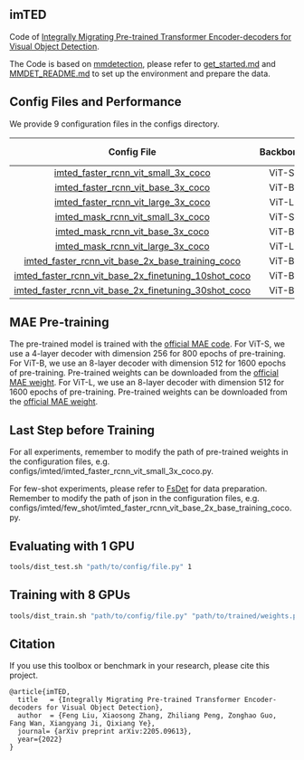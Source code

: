 ## imTED

Code of [Integrally Migrating Pre-trained Transformer Encoder-decoders for  Visual Object Detection](https://arxiv.org/abs/2205.09613).

The Code is based on [mmdetection](https://github.com/open-mmlab/mmdetection), please refer to [get_started.md](docs/en/get_started.md) and [MMDET_README.md](MMDET_README.md) to set up the environment and prepare the data.

## Config Files and Performance

We provide 9 configuration files in the configs directory.

| Config File                                                                        | Backbone    | Epochs    | Box AP      | Mask AP   | Download |
| :--------------------------------------------------------------------------------: | :---------: | :-------: | :---------: | :-------: | :-------: |
| [imted_faster_rcnn_vit_small_3x_coco](configs/imted/imted_faster_rcnn_vit_small_3x_coco.py)                               | ViT-S       | 36        | 48.2        |           | [model](https://mailsucasaccn-my.sharepoint.com/:u:/g/personal/liufeng20_mails_ucas_ac_cn/EQaRZ_hrWolAr0BqGhv3PzgB6T9s-HHKIxwJvoXeDFHrrQ?e=I3Dul5) |
| [imted_faster_rcnn_vit_base_3x_coco](configs/imted/imted_faster_rcnn_vit_base_3x_coco.py)                                | ViT-B       | 36        | 52.9        |           | [model](https://mailsucasaccn-my.sharepoint.com/:u:/g/personal/liufeng20_mails_ucas_ac_cn/EX11K6R1X7VGilexd6WEapoBQYLa2ZofYGXlyVLB8TJlFA?e=8gSCTg) |
| [imted_faster_rcnn_vit_large_3x_coco](configs/imted/imted_faster_rcnn_vit_large_3x_coco.py)                               | ViT-L       | 36        | 55.4        |           | [model](https://mailsucasaccn-my.sharepoint.com/:u:/g/personal/liufeng20_mails_ucas_ac_cn/EW-QTq_TxxNFtMJBIn7Tfr0BHG6RXp-Yob7NirlZEzcX1A?e=atschp) |
| [imted_mask_rcnn_vit_small_3x_coco](configs/imted/imted_mask_rcnn_vit_small_3x_coco.py)                                 | ViT-S       | 36        | 48.7        | 42.7      | [model](https://mailsucasaccn-my.sharepoint.com/:u:/g/personal/liufeng20_mails_ucas_ac_cn/EbowkBw7LkJCjac4Ptza6HwB5VoKna-CJci8pezNNcRggA?e=GklD74) |
| [imted_mask_rcnn_vit_base_3x_coco](configs/imted/imted_mask_rcnn_vit_base_3x_coco.py)                                  | ViT-B       | 36        | 53.3        | 46.4      | [model](https://mailsucasaccn-my.sharepoint.com/:u:/g/personal/liufeng20_mails_ucas_ac_cn/EdXyeZpXRKtMurx-m-gzLSIBgqibthpJumIvLjni8MUNWw?e=dB454E) |
| [imted_mask_rcnn_vit_large_3x_coco](configs/imted/imted_mask_rcnn_vit_large_3x_coco.py)                                 | ViT-L       | 36        | 55.5        | 48.1      | [model](https://mailsucasaccn-my.sharepoint.com/:u:/g/personal/liufeng20_mails_ucas_ac_cn/EZu-46TJEjFKvy3mHbE4FlkBwSHGntKlMeDxanXfCoIJAA?e=33KZO0) |
| [imted_faster_rcnn_vit_base_2x_base_training_coco](configs/imted/few_shot/imted_faster_rcnn_vit_base_2x_base_training_coco.py)         | ViT-B       | 24        | 50.6        |           | [model](https://mailsucasaccn-my.sharepoint.com/:u:/g/personal/liufeng20_mails_ucas_ac_cn/EWedyWJx8S5Hi-8S0TGBxZwBBd7mxSFD0rvdiYqdcWXSxA?e=gra0ao) |
| [imted_faster_rcnn_vit_base_2x_finetuning_10shot_coco](configs/imted/few_shot/imted_faster_rcnn_vit_base_2x_finetuning_10shot_coco.py)     | ViT-B       | 108       | 23.0        |           | [model](https://mailsucasaccn-my.sharepoint.com/:u:/g/personal/liufeng20_mails_ucas_ac_cn/ETGkGkfywcJCuR6FzaMs21YBuHQ_7jyCYKVfj4kG46cuAQ?e=1YHKce) |
| [imted_faster_rcnn_vit_base_2x_finetuning_30shot_coco](configs/imted/few_shot/imted_faster_rcnn_vit_base_2x_finetuning_30shot_coco.py)     | ViT-B       | 108       | 30.4        |           | [model](https://mailsucasaccn-my.sharepoint.com/:u:/g/personal/liufeng20_mails_ucas_ac_cn/EYK3tlqxWC9OiPrYi6TFycsBN-AfvbN8YIEskmpat8MZdA?e=WfnrXB) |

## MAE Pre-training

The pre-trained model is trained with the [official MAE code](https://github.com/facebookresearch/mae). 
For ViT-S, we use a 4-layer decoder with dimension 256 for 800 epochs of pre-training. 
For ViT-B, we use an 8-layer decoder with dimension 512 for 1600 epochs of pre-training. Pre-trained weights can be downloaded from the [official MAE weight](https://dl.fbaipublicfiles.com/mae/pretrain/mae_pretrain_vit_base_full.pth).
For ViT-L, we use an 8-layer decoder with dimension 512 for 1600 epochs of pre-training. Pre-trained weights can be downloaded from the [official MAE weight](https://dl.fbaipublicfiles.com/mae/pretrain/mae_pretrain_vit_large_full.pth).

## Last Step before Training
For all experiments, remember to modify the path of pre-trained weights in the configuration files, e.g. configs/imted/imted_faster_rcnn_vit_small_3x_coco.py.

For few-shot experiments, please refer to [FsDet](https://github.com/ucbdrive/few-shot-object-detection/blob/master/datasets/README.md#:~:text=2%2C%20and%203.-,COCO%3A,-cocosplit/%0A%20%20datasplit/%0A%20%20%20%20trainvalno5k) for data preparation. Remember to modify the path of json in the configuration files, e.g. configs/imted/few_shot/imted_faster_rcnn_vit_base_2x_base_training_coco.py.

## Evaluating with 1 GPU

```bash
tools/dist_test.sh "path/to/config/file.py" 1
```

## Training with 8 GPUs

```bash
tools/dist_train.sh "path/to/config/file.py" "path/to/trained/weights.pth" 8 --eval bbox
```

## Citation

If you use this toolbox or benchmark in your research, please cite this project.

```
@article{imTED,
  title   = {Integrally Migrating Pre-trained Transformer Encoder-decoders for Visual Object Detection},
  author  = {Feng Liu, Xiaosong Zhang, Zhiliang Peng, Zonghao Guo, Fang Wan, Xiangyang Ji, Qixiang Ye},
  journal= {arXiv preprint arXiv:2205.09613},
  year={2022}
}
```

